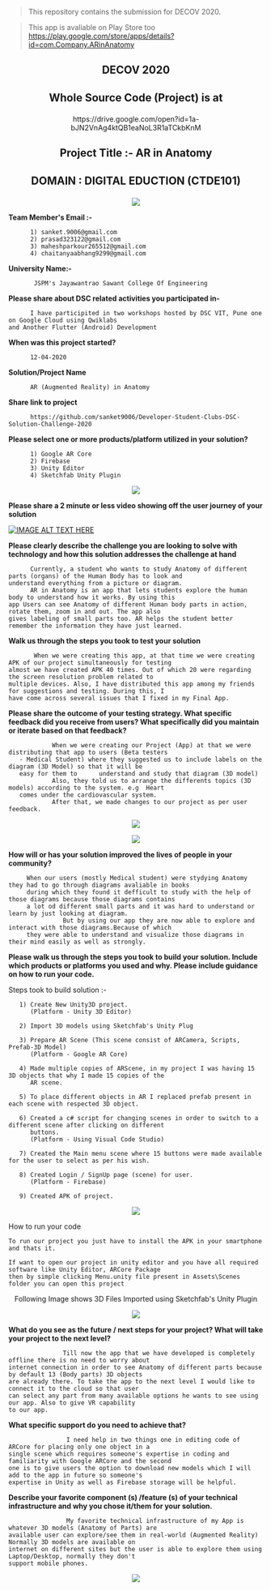 
> This repository contains the submission for DECOV 2020.

> This app is avaliable on Play Store too https://play.google.com/store/apps/details?id=com.Company.ARinAnatomy

## <p align="center"> DECOV 2020 </p>

## <p align="center"> Whole Source Code (Project) is at  </p>

<p align="center"> https://drive.google.com/open?id=1a-bJN2VnAg4ktQB1eaNoL3R1aTCkbKnM </p>

## <p align="center"> Project Title :- AR in Anatomy </p>
## <p align="center"> DOMAIN : DIGITAL EDUCTION (CTDE101) </p>


<p align="center">
 <img  src="https://github.com/sanket9006/Developer-Student-Clubs-DSC-Solution-Challenge-2020/blob/master/222.png">
</p>



**Team Member's Email :-**

          1) sanket.9006@gmail.com      
          2) prasad323122@gmail.com
          3) maheshparkour265512@gmail.com
          4) chaitanyaabhang9299@gmail.com

**University Name:-**

           JSPM's Jayawantrao Sawant College Of Engineering


**Please share about DSC related activities you participated in-**
          
          I have participited in two workshops hosted by DSC VIT, Pune one on Google Cloud using Qwiklabs 
    and Another Flutter (Android) Development

**When was this project started?**
          
          12-04-2020

**Solution/Project Name**

          AR (Augmented Reality) in Anatomy
          
**Share link to project**
          
          https://github.com/sanket9006/Developer-Student-Clubs-DSC-Solution-Challenge-2020
        
          
**Please select one or more products/platform utilized in your solution?**

          1) Google AR Core
          2) Firebase
          3) Unity Editor
          4) Sketchfab Unity Plugin
          
          
<p align="center">
 <img  src="https://github.com/sanket9006/Developer-Student-Clubs-DSC-Solution-Challenge-2020/blob/master/Unity + Arcore + Firebase  + Sketchfab.png">
</p>


**Please share a 2 minute or less video showing off the user journey of your solution**

[![IMAGE ALT TEXT HERE](https://github.com/sanket9006/Developer-Student-Clubs-DSC-Solution-Challenge-2020/blob/master/Picture1.png)](https://youtu.be/P3JJLimJYjw)
 


**Please clearly describe the challenge you are looking to solve with technology and how this solution addresses the challenge at hand**

          Currently, a student who wants to study Anatomy of different parts (organs) of the Human Body has to look and 
    understand everything from a picture or diagram.
          AR in Anatomy is an app that lets students explore the human body to understand how it works. By using this 
    app Users can see Anatomy of different Human body parts in action, rotate them, zoom in and out. The app also 
    gives labeling of small parts too. AR helps the student better remember the information they have just learned. 

**Walk us through the steps you took to test your solution**
             
           When we were creating this app, at that time we were creating APK of our project simultaneously for testing
    almost we have created APK 40 times. Out of which 20 were regarding the screen resolution problem related to 
    multiple devices. Also, I have distributed this app among my friends for suggestions and testing. During this, I
    have come across several issues that I fixed in my Final App.


**Please share the outcome of your testing strategy. What specific feedback did you receive from users? What specifically 
did you maintain or iterate based on that feedback?**
                
                When we were creating our Project (App) at that we were distributing that app to users (Beta testers 
       - Medical Student) where they suggested us to include labels on the diagram (3D Model) so that it will be 
       easy for them to      understand and study that diagram (3D model)
                Also, they told us to arrange the differents topics (3D models) according to the system. e.g  Heart 
       comes under the cardiovascular system.
                After that, we made changes to our project as per user feedback.

<p align="center">
 <img  src="https://github.com/sanket9006/Developer-Student-Clubs-DSC-Solution-Challenge-2020/blob/master/95.PNG">
</p>



<p align="center">
 <img  src="https://github.com/sanket9006/Developer-Student-Clubs-DSC-Solution-Challenge-2020/blob/master/96.PNG">
</p>


**How will or has your solution improved the lives of people in your community?**
         
         When our users (mostly Medical student) were stydying Anatomy they had to go through diagrams avaliable in books
         during which they found it defficult to study with the help of those diagrams because those diagrams contains
         a lot od different small parts and it was hard to understand or learn by just looking at diagram.
                   But by using our app they are now able to explore and interact with those diagrams.Because of which
         they were able to understand and visualize those diagrams in their mind easily as well as strongly.

**Please walk us through the steps you took to build your solution. Include which products or platforms you used and why. Please include guidance on how to run your code.**

Steps took to build solution :-

       1) Create New Unity3D project.
          (Platform - Unity 3D Editor) 
          
       2) Import 3D models using Sketchfab's Unity Plug
       
       3) Prepare AR Scene (This scene consist of ARCamera, Scripts, Prefab-3D Model) 
          (Platform - Google AR Core)
          
       4) Made multiple copies of ARScene, in my project I was having 15 3D objects that why I made 15 copies of the 
          AR scene.
          
       5) To place different objects in AR I replaced prefab present in each scene with respected 3D object.
       
       6) Created a c# script for changing scenes in order to switch to a different scene after clicking on different 
          buttons.
          (Platform - Using Visual Code Studio)
          
       7) Created the Main menu scene where 15 buttons were made available for the user to select as per his wish.
       
       8) Created Login / SignUp page (scene) for user.
          (Platform - Firebase)
       
       9) Created APK of project.
    
    
<p align="center">
<img  src="https://github.com/sanket9006/Developer-Student-Clubs-DSC-Solution-Challenge-2020/blob/master/s.png">
</p>

How to run your code
   
    To run our project you just have to install the APK in your smartphone and thats it.
          
    If want to open our project in unity editor and you have all required software like Unity Editor, ARCore Package 
    then by simple clicking Menu.unity file present in Assets\Scenes folder you can open this project
    
    
<p align="center"> Following Image shows 3D Files Imported using Sketchfab's Unity Plugin </p>
       
  
<p align="center">
<img  src="https://github.com/sanket9006/Developer-Student-Clubs-DSC-Solution-Challenge-2020/blob/master/9999999999999999.png">
</p>



**What do you see as the future / next steps for your project? What will take your project to the next level?**

                   Till now the app that we have developed is completely offline there is no need to worry about 
    internet connection in order to see Anatomy of different parts because by default 13 (Body parts) 3D objects 
    are already there. To take the app to the next level I would like to connect it to the cloud so that user 
    can select any part from many available options he wants to see using our app. Also to give VR capability 
    to our app.                
          
**What specific support do you need to achieve that?**
                    
                    I need help in two things one in editing code of ARCore for placing only one object in a 
    single scene which requires someone's expertise in coding and familiarity with Google ARCore and the second
    one is to give users the option to download new models which I will add to the app in future so someone's 
    expertise in Unity as well as Firebase storage will be helpful.

**Describe your favorite component (s) /feature (s) of your technical infrastructure and why you chose it/them for your solution.**
                    
                    My favorite technical infrastructure of my App is whatever 3D models (Anatomy of Parts) are
    available user can explore/see them in real-world (Augmented Reality)  Normally 3D models are available on 
    internet on different sites but the user is able to explore them using Laptop/Desktop, normally they don't 
    support mobile phones.
    
    
 <p align="center">
 <img  src="https://github.com/sanket9006/Developer-Student-Clubs-DSC-Solution-Challenge-2020/blob/master/dddddddddd.png">
</p>   
